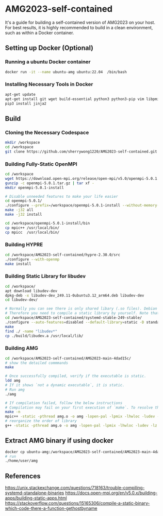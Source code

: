 # AMG2023-self-contained

It's a guide for building a self-contained version of AMG2023 on your host. For best results, it is highly recommended to build in a clean environment, such as within a Docker container.

## Setting up Docker (Optional)

### Running a ubuntu Docker container
```bash
docker run -it --name ubuntu-amg ubuntu:22.04  /bin/bash
```

### Installing Necessary Tools in Docker

```bash
apt-get update
apt-get install git wget build-essential python3 python3-pip vim libpmix-dev meson gperf libcap-dev pkg-config libmount-dev
pip3 install jinja2
```

## Build
### Cloning the Necessary Codespace
```bash
mkdir /workspace
cd /workspace
git clone https://github.com/sherrywong1220/AMG2023-self-contained.git
```

### Building Fully-Static OpenMPI

```bash
cd /workspace
wget https://download.open-mpi.org/release/open-mpi/v5.0/openmpi-5.0.1.tar.gz
gunzip -c openmpi-5.0.1.tar.gz | tar xf -
mkdir openmpi-5.0.1-install

# Disable unneeded features to make your life easier
cd openmpi-5.0.1/
./configure --prefix=/workspace/openmpi-5.0.1-install --without-memory-manager --disable-dlopen --enable-static --disable-shared --with-psm2=no --with-psm=no --with-ofi=no --without-verbs --without-rdmacm --without-libnuma
make -j32 all
make -j32 install

cd /workspace/openmpi-5.0.1-install/bin
cp mpic++ /usr/local/bin/
cp mpicc  /usr/local/bin/
```

### Building HYPRE
```bash
cd /workspace/AMG2023-self-contained/hypre-2.30.0/src
./configure --with-openmp
make install
```

### Building Static Library for libudev
```bash
cd /workspace/
apt download libudev-dev
dpkg-deb -x libudev-dev_249.11-0ubuntu3.12_arm64.deb libudev-dev
cd libudev-dev/

# Normally you can see there is only shared libary (.so files). Debian upstream ends up not providing any static libraries due to the large resulting static files and no demand from users.
# Therefore you need to compile a static library by yourself. Note that libudev is now part of systemd
cd /workspace/AMG2023-self-contained/systemd-stable-249-stable/
./configure --auto-features=disabled --default-library=static -D standalone-binaries=true -D static-libsystemd=true -D static-libudev=true -D link-udev-shared=false -D link-systemctl-shared=false -D link-networkd-shared=false -D link-timesyncd-shared=false
make
find ./ -name "libudev*"
cp ./build/libudev.a /usr/local/lib/
```



### Building AMG
```bash
cd /workspace/AMG2023-self-contained/AMG2023-main-4dad15c/
# show the detailed commmands
make

# Once successfully compiled, verify if the executable is static.
ldd amg
# If it shows `not a dynamic executable`, it is static.
# Run amg
./amg

# If compilation failed, follow the below instructions
# Compilation may fail on your first execution of `make`. To resolve this, understand the commands in detail and reorganize the library order as needed. Note that the order of libraries is crucial for static linking.
make -n
mpic++ -static -pthread amg.o -o amg -lopen-pal -lpmix -lhwloc -ludev -lz -ldl -lltdl -lrt -lc  -lgcc /workspace/AMG2023-self-contained/hypre-2.30.0/src/hypre/lib/libHYPRE.a -luuid -levent -lutil -lnuma -lm -lrt --showme
# reorganize the order of library
g++ -static -pthread amg.o -o amg -lopen-pal -lpmix -lhwloc -ludev -lz -ldl -lltdl -lrt -lc -lgcc /workspace/AMG2023-self-contained/hypre-2.30.0/src/hypre/lib/libHYPRE.a -luuid -levent -lutil -lnuma -lm -lrt -I/workspace/openmpi-5.0.1-install/include -L/workspace/openmpi-5.0.1-install/lib -Wl,-rpath -Wl,/workspace/openmpi-5.0.1-install/lib -Wl,--enable-new-dtags -lmpi -lopen-pal -lpmix -lz -lm -levent_core -levent_pthreads -lhwloc -lz -levent_core -levent_pthreads -lhwloc -ludev -lrt
```

## Extract AMG binary if using docker
```bash
docker cp ubuntu-amg:/workspace/AMG2023-self-contained/AMG2023-main-4dad15c/amg /home/user/
# run
./home/user/amg
```


## References
https://unix.stackexchange.com/questions/718163/trouble-compiling-systemd-standalone-binaries
https://docs.open-mpi.org/en/v5.0.x/building-apps/building-static-apps.html
https://stackoverflow.com/questions/15165306/compile-a-static-binary-which-code-there-a-function-gethostbyname










